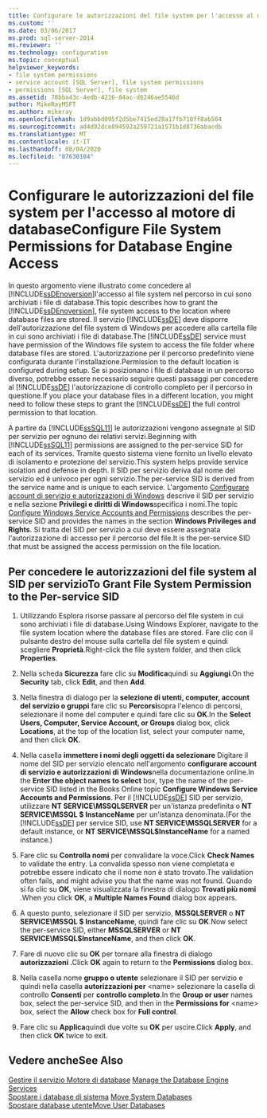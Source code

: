 ```yaml
---
title: Configurare le autorizzazioni del file system per l'accesso al motore di database | Microsoft Docs
ms.custom: ''
ms.date: 03/06/2017
ms.prod: sql-server-2014
ms.reviewer: ''
ms.technology: configuration
ms.topic: conceptual
helpviewer_keywords:
- file system permissions
- service account [SQL Server], file system permissions
- permissions [SQL Server], file system
ms.assetid: 78bba43c-4edb-4216-84ac-d6246ae5546d
author: MikeRayMSFT
ms.author: mikeray
ms.openlocfilehash: 1d9abbd095f2d5be7415ed28a17fb710ff8ab504
ms.sourcegitcommit: ad4d92dce894592a259721a1571b1d8736abacdb
ms.translationtype: MT
ms.contentlocale: it-IT
ms.lasthandoff: 08/04/2020
ms.locfileid: "87638104"
---
```

# <a name="configure-file-system-permissions-for-database-engine-access"></a><span data-ttu-id="b29ff-102">Configurare le autorizzazioni del file system per l'accesso al motore di database</span><span class="sxs-lookup"><span data-stu-id="b29ff-102">Configure File System Permissions for Database Engine Access</span></span>
  <span data-ttu-id="b29ff-103">In questo argomento viene illustrato come concedere al [!INCLUDE[ssDEnoversion](../../includes/ssdenoversion-md.md)]l'accesso al file system nel percorso in cui sono archiviati i file di database.</span><span class="sxs-lookup"><span data-stu-id="b29ff-103">This topic describes how to grant the [!INCLUDE[ssDEnoversion](../../includes/ssdenoversion-md.md)], file system access to the location where database files are stored.</span></span> <span data-ttu-id="b29ff-104">Il servizio [!INCLUDE[ssDE](../../includes/ssde-md.md)] deve disporre dell'autorizzazione del file system di Windows per accedere alla cartella file in cui sono archiviati i file di database.</span><span class="sxs-lookup"><span data-stu-id="b29ff-104">The [!INCLUDE[ssDE](../../includes/ssde-md.md)] service must have permission of the Windows file system to access the file folder where database files are stored.</span></span> <span data-ttu-id="b29ff-105">L'autorizzazione per il percorso predefinito viene configurata durante l'installazione.</span><span class="sxs-lookup"><span data-stu-id="b29ff-105">Permission to the default location is configured during setup.</span></span> <span data-ttu-id="b29ff-106">Se si posizionano i file di database in un percorso diverso, potrebbe essere necessario seguire questi passaggi per concedere al [!INCLUDE[ssDE](../../includes/ssde-md.md)] l'autorizzazione di controllo completo per il percorso in questione.</span><span class="sxs-lookup"><span data-stu-id="b29ff-106">If you place your database files in a different location, you might need to follow these steps to grant the [!INCLUDE[ssDE](../../includes/ssde-md.md)] the full control permission to that location.</span></span>  
  
 <span data-ttu-id="b29ff-107">A partire da [!INCLUDE[ssSQL11](../../includes/sssql11-md.md)] le autorizzazioni vengono assegnate al SID per servizio per ognuno dei relativi servizi.</span><span class="sxs-lookup"><span data-stu-id="b29ff-107">Beginning with [!INCLUDE[ssSQL11](../../includes/sssql11-md.md)] permissions are assigned to the per-service SID for each of its services.</span></span> <span data-ttu-id="b29ff-108">Tramite questo sistema viene fornito un livello elevato di isolamento e protezione del servizio.</span><span class="sxs-lookup"><span data-stu-id="b29ff-108">This system helps provide service isolation and defense in depth.</span></span> <span data-ttu-id="b29ff-109">Il SID per servizio deriva dal nome del servizio ed è univoco per ogni servizio.</span><span class="sxs-lookup"><span data-stu-id="b29ff-109">The per-service SID is derived from the service name and is unique to each service.</span></span> <span data-ttu-id="b29ff-110">L'argomento [Configurare account di servizio e autorizzazioni di Windows](configure-windows-service-accounts-and-permissions.md) descrive il SID per servizio e nella sezione **Privilegi e diritti di Windows**specifica i nomi.</span><span class="sxs-lookup"><span data-stu-id="b29ff-110">The topic [Configure Windows Service Accounts and Permissions](configure-windows-service-accounts-and-permissions.md) describes the per-service SID and provides the names in the section **Windows Privileges and Rights**.</span></span> <span data-ttu-id="b29ff-111">Si tratta del SID per servizio a cui deve essere assegnata l'autorizzazione di accesso per il percorso del file.</span><span class="sxs-lookup"><span data-stu-id="b29ff-111">It is the per-service SID that must be assigned the access permission on the file location.</span></span>  
  
## <a name="to-grant-file-system-permission-to-the-per-service-sid"></a><span data-ttu-id="b29ff-112">Per concedere le autorizzazioni del file system al SID per servizio</span><span class="sxs-lookup"><span data-stu-id="b29ff-112">To Grant File System Permission to the Per-service SID</span></span>  
  
1.  <span data-ttu-id="b29ff-113">Utilizzando Esplora risorse passare al percorso del file system in cui sono archiviati i file di database.</span><span class="sxs-lookup"><span data-stu-id="b29ff-113">Using Windows Explorer, navigate to the file system location where the database files are stored.</span></span> <span data-ttu-id="b29ff-114">Fare clic con il pulsante destro del mouse sulla cartella del file system e quindi scegliere **Proprietà**.</span><span class="sxs-lookup"><span data-stu-id="b29ff-114">Right-click the file system folder, and then click **Properties**.</span></span>  
  
2.  <span data-ttu-id="b29ff-115">Nella scheda **Sicurezza** fare clic su **Modifica**quindi su **Aggiungi**.</span><span class="sxs-lookup"><span data-stu-id="b29ff-115">On the **Security** tab, click **Edit**, and then **Add**.</span></span>  
  
3.  <span data-ttu-id="b29ff-116">Nella finestra di dialogo per la **selezione di utenti, computer, account del servizio o gruppi** fare clic su **Percorsi**sopra l'elenco di percorsi, selezionare il nome del computer e quindi fare clic su **OK**.</span><span class="sxs-lookup"><span data-stu-id="b29ff-116">In the **Select Users, Computer, Service Account, or Groups** dialog box, click **Locations**, at the top of the location list, select your computer name, and then click **OK**.</span></span>  
  
4.  <span data-ttu-id="b29ff-117">Nella casella **immettere i nomi degli oggetti da selezionare** Digitare il nome del SID per servizio elencato nell'argomento **configurare account di servizio e autorizzazioni di Windows**nella documentazione online.</span><span class="sxs-lookup"><span data-stu-id="b29ff-117">In the **Enter the object names to select** box, type the name of the per-service SID listed in the Books Online topic **Configure Windows Service Accounts and Permissions**.</span></span> <span data-ttu-id="b29ff-118">Per il [!INCLUDE[ssDE](../../includes/ssde-md.md)] SID per servizio, utilizzare **NT SERVICE\MSSQLSERVER** per un'istanza predefinita o **NT SERVICE\MSSQL $ InstanceName** per un'istanza denominata.</span><span class="sxs-lookup"><span data-stu-id="b29ff-118">(For the [!INCLUDE[ssDE](../../includes/ssde-md.md)] per service SID, use **NT SERVICE\MSSQLSERVER** for a default instance, or **NT SERVICE\MSSQL$InstanceName** for a named instance.)</span></span>  
  
5.  <span data-ttu-id="b29ff-119">Fare clic su **Controlla nomi** per convalidare la voce.</span><span class="sxs-lookup"><span data-stu-id="b29ff-119">Click **Check Names** to validate the entry.</span></span> <span data-ttu-id="b29ff-120">La convalida spesso non viene completata e potrebbe essere indicato che il nome non è stato trovato.</span><span class="sxs-lookup"><span data-stu-id="b29ff-120">The validation often fails, and might advise you that the name was not found.</span></span> <span data-ttu-id="b29ff-121">Quando si fa clic su **OK**, viene visualizzata la finestra di dialogo **Trovati più nomi** .</span><span class="sxs-lookup"><span data-stu-id="b29ff-121">When you click **OK**, a **Multiple Names Found** dialog box appears.</span></span>  
  
6.  <span data-ttu-id="b29ff-122">A questo punto, selezionare il SID per servizio, **MSSQLSERVER** o **NT SERVICE\MSSQL $ InstanceName**, quindi fare clic su **OK**.</span><span class="sxs-lookup"><span data-stu-id="b29ff-122">Now select the per-service SID, either **MSSQLSERVER** or **NT SERVICE\MSSQL$InstanceName**, and then click **OK**.</span></span>  
  
7.  <span data-ttu-id="b29ff-123">Fare di nuovo clic su **OK** per tornare alla finestra di dialogo **autorizzazioni** .</span><span class="sxs-lookup"><span data-stu-id="b29ff-123">Click **OK** again to return to the **Permissions** dialog box.</span></span>  
  
8.  <span data-ttu-id="b29ff-124">Nella casella nome **gruppo o utente** selezionare il SID per servizio e quindi nella casella **autorizzazioni per** \<name> selezionare la casella di controllo **Consenti** per **controllo completo**.</span><span class="sxs-lookup"><span data-stu-id="b29ff-124">In the **Group or user** names box, select the per-service SID, and then in the **Permissions for** \<name> box, select the **Allow** check box for **Full control**.</span></span>  
  
9. <span data-ttu-id="b29ff-125">Fare clic su **Applica**quindi due volte su **OK** per uscire.</span><span class="sxs-lookup"><span data-stu-id="b29ff-125">Click **Apply**, and then click **OK** twice to exit.</span></span>  
  
## <a name="see-also"></a><span data-ttu-id="b29ff-126">Vedere anche</span><span class="sxs-lookup"><span data-stu-id="b29ff-126">See Also</span></span>  
 <span data-ttu-id="b29ff-127">[Gestire il servizio Motore di database](manage-the-database-engine-services.md) </span><span class="sxs-lookup"><span data-stu-id="b29ff-127">[Manage the Database Engine Services](manage-the-database-engine-services.md) </span></span>  
 <span data-ttu-id="b29ff-128">[Spostare i database di sistema](../../relational-databases/databases/system-databases.md) </span><span class="sxs-lookup"><span data-stu-id="b29ff-128">[Move System Databases](../../relational-databases/databases/system-databases.md) </span></span>  
 [<span data-ttu-id="b29ff-129">Spostare database utente</span><span class="sxs-lookup"><span data-stu-id="b29ff-129">Move User Databases</span></span>](../../relational-databases/databases/move-user-databases.md)  
  
  
